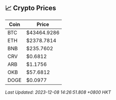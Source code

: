## 📈 Crypto Prices

| Coin | Price |
| ---- | ----- |
| BTC | $43464.9286 |
| ETH | $2378.7814 |
| BNB | $235.7602 |
| CRV | $0.6812 |
| ARB | $1.1756 |
| OKB | $57.6812 |
| DOGE | $0.0977 |

_Last Updated: 2023-12-08 14:26:51.808 +0800 HKT_